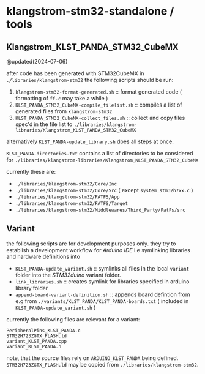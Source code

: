 # klangstrom-stm32-standalone / tools

## Klangstrom_KLST_PANDA_STM32_CubeMX

@updated(2024-07-06)

after code has been generated with STM32CubeMX in `‌./libraries/klangstrom-stm32` the following scripts should be run:

1. `‌klangstrom-stm32-format-generated.sh` :: format generated code ( formatting of `ff.c` may take a while )
2. `‌KLST_PANDA_STM32_CubeMX-compile_filelist.sh` :: compiles a list of generated files from `‌klangstrom-stm32`
3. `‌KLST_PANDA_STM32_CubeMX-collect_files.sh` :: collect and copy files spec'd in the file list to `./libraries/klangstrom-libraries/Klangstrom_KLST_PANDA_STM32_CubeMX`

alternatively `‌KLST_PANDA-update_library.sh` does all steps at once.

`KLST_PANDA-directories.txt` contains a list of directories to be considered for `./libraries/klangstrom-libraries/Klangstrom_KLST_PANDA_STM32_CubeMX`

currently these are:

- `./libraries/klangstrom-stm32/Core/Inc`
- `./libraries/klangstrom-stm32/Core/Src` ( except `‌system_stm32h7xx.c` )
- `./libraries/klangstrom-stm32/FATFS/App`
- `./libraries/klangstrom-stm32/FATFS/Target`
- `./libraries/klangstrom-stm32/Middlewares/Third_Party/FatFs/src`

## Variant

the following scripts are for development purposes only. they try to establish a development workflow for *Arduino IDE* i.e symlinking libraries and hardware definitions into 

- `KLST_PANDA-update_variant.sh` :: symlinks all files in the local `variant` folder into the *STM32duino* variant folder.
- `‌link_libraries.sh` :: creates symlink for libraries specified in arduino library folder
- `‌append-board-variant-definition.sh` :: appends board defintion from e.g from `./variants/KLST_PANDA/KLST_PANDA-boards.txt` ( included in `‌KLST_PANDA-update_variant.sh` )

currently the following files are relevant for a variant:

```
PeripheralPins_KLST_PANDA.c
STM32H723ZGTX_FLASH.ld
variant_KLST_PANDA.cpp
variant_KLST_PANDA.h
```

note, that the source files rely on `ARDUINO_KLST_PANDA` being defined. `STM32H723ZGTX_FLASH.ld` may be copied from `‌./libraries/klangstrom-stm32`. 
